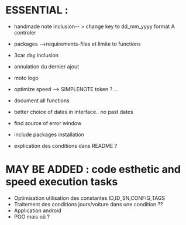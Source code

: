 # ESSENTIAL :
- handmade note inclusion-- > change key to dd_mm_yyyy format A controler
- packages -->requirements-files et limite to functions
- 3car day inclusion
- annulation du dernier ajout
- moto logo

- optimize speed  --> SIMPLENOTE token ? ...
- document all functions
- better choice of dates in interface.. no past dates
- find source of error window
- include packages installation
- explication des conditions dans README ?




# MAY BE ADDED : code esthetic and speed execution tasks
- Optimisation utilisation des constantes ID,ID_SN,CONFIG,TAGS
- Traitement des conditions jours/voiture dans une condition ??
- Application android
- POO mais oû ?
